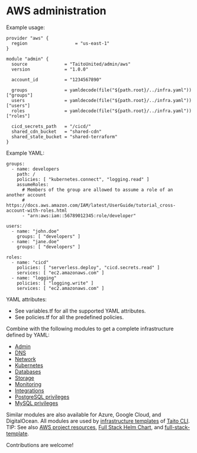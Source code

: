 # AWS administration

Example usage:

```
provider "aws" {
  region                  = "us-east-1"
}

module "admin" {
  source              = "TaitoUnited/admin/aws"
  version             = "1.0.0"

  account_id          = "1234567890"

  groups              = yamldecode(file("${path.root}/../infra.yaml"))["groups"]
  users               = yamldecode(file("${path.root}/../infra.yaml"))["users"]
  roles               = yamldecode(file("${path.root}/../infra.yaml"))["roles"]

  cicd_secrets_path   = "/cicd/"
  shared_cdn_bucket   = "shared-cdn"
  shared_state_bucket = "shared-terraform"
}
```

Example YAML:

```
groups:
  - name: developers
    path: /
    policies: [ "kubernetes.connect", "logging.read" ]
    assumeRoles:
      # Members of the group are allowed to assume a role of an another account
      # https://docs.aws.amazon.com/IAM/latest/UserGuide/tutorial_cross-account-with-roles.html
      - "arn:aws:iam::56789012345:role/developer"

users:
  - name: "john.doe"
    groups: [ "developers" ]
  - name: "jane.doe"
    groups: [ "developers" ]

roles:
  - name: "cicd"
    policies: [ "serverless.deploy", "cicd.secrets.read" ]
    services: [ "ec2.amazonaws.com" ]
  - name: "logging"
    policies: [ "logging.write" ]
    services: [ "ec2.amazonaws.com" ]
```

YAML attributes:

- See variables.tf for all the supported YAML attributes.
- See policies.tf for all the predefined policies.

Combine with the following modules to get a complete infrastructure defined by YAML:

- [Admin](https://registry.terraform.io/modules/TaitoUnited/admin/aws)
- [DNS](https://registry.terraform.io/modules/TaitoUnited/dns/aws)
- [Network](https://registry.terraform.io/modules/TaitoUnited/network/aws)
- [Kubernetes](https://registry.terraform.io/modules/TaitoUnited/kubernetes/aws)
- [Databases](https://registry.terraform.io/modules/TaitoUnited/databases/aws)
- [Storage](https://registry.terraform.io/modules/TaitoUnited/storage/aws)
- [Monitoring](https://registry.terraform.io/modules/TaitoUnited/monitoring/aws)
- [Integrations](https://registry.terraform.io/modules/TaitoUnited/integrations/aws)
- [PostgreSQL privileges](https://registry.terraform.io/modules/TaitoUnited/privileges/postgresql)
- [MySQL privileges](https://registry.terraform.io/modules/TaitoUnited/privileges/mysql)

Similar modules are also available for Azure, Google Cloud, and DigitalOcean. All modules are used by [infrastructure templates](https://taitounited.github.io/taito-cli/templates#infrastructure-templates) of [Taito CLI](https://taitounited.github.io/taito-cli/). TIP: See also [AWS project resources](https://registry.terraform.io/modules/TaitoUnited/project-resources/aws), [Full Stack Helm Chart](https://github.com/TaitoUnited/taito-charts/blob/master/full-stack), and [full-stack-template](https://github.com/TaitoUnited/full-stack-template).

Contributions are welcome!
